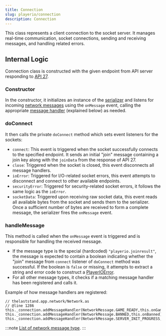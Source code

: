 ```yaml
---
title: Connection
slug: playerio/connection
description: Connection
---
```


This class represents a client connection to the socket server. It manages real-time communication, socket connections, sending and receiving messages, and handling related errors.

## Internal Logic

Connection class is constructed with the given endpoint from API server responding to [API 27](/api-server#api-27).

### Constructor

In the constructor, it initializes an instance of the [serializer](/playerio/utils/binaryserializer) and listens for incoming [network messages](/playerio/message) using the `onMessage` event, calling the appropriate [message handler](#handlemessage) (explained below) as needed.

### doConnect

It then calls the private `doConnect` method which sets event listeners for the sockets:

- `connect`: This event is triggered when the socket successfully connects to the specified endpoint. It sends an initial "join" message containing a join key along with the `joinData` from the response of API 27.
- `close`: Triggered when the socket is closed, this event disconnects all message handlers.
- `ioError`: Triggered for I/O-related socket errors, this event attempts to disconnect and connect to other available endpoints.
- `securityError`: Triggered for security-related socket errors, it follows the same logic as the `ioError`.
- `socketData`: Triggered upon receiving raw socket data, this event reads all available bytes from the socket and sends them to the serializer. Once a sufficient number of bytes are received to form a complete message, the serializer fires the `onMessage` event.

### handleMessage

This method is called when the `onMessage` event is triggered and is responsible for handling the received message.

- If the message type is the special (hardcoded) `"playerio.joinresult"`, the message is expected to contain a boolean indicating whether the "join" message from `connect` listener of `doConnect` method was successful. If the boolean is `false` or missing, it attempts to extract a string and error code to construct a [PlayerIOError](/playerio/playerioerror).
- For all other message types, it checks if a matching message handler has been registered and calls it.

Example of how message handlers are registered:

```as3
// thelaststand.app.network/Network.as
// @line 1286
this._connection.addMessageHandler(NetworkMessage.GAME_READY,this.onGameReady);
this._connection.addMessageHandler(NetworkMessage.BANNED,this.onBanned);
this._connection.addMessageHandler(NetworkMessage.SERVER_INIT_PROGRESS,this.onServerInitProgress);
```

:::note
[List of network message type](/thelaststand/app/network/networkmessage).
:::
